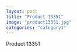 ```yaml
---
layout: post
title: "Product 13351"
image: "product13351.jpg"
categories: "category1"
---
```

Product 13351
